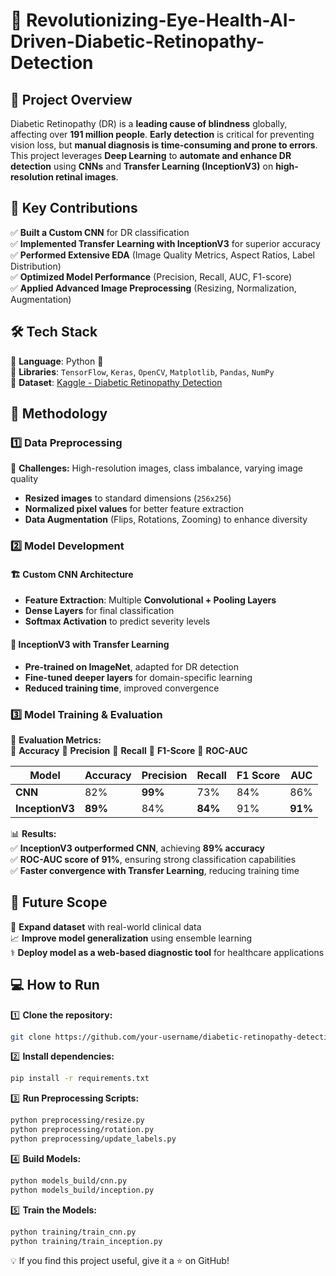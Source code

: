 # 🏥 Revolutionizing-Eye-Health-AI-Driven-Diabetic-Retinopathy-Detection

## 📌 Project Overview  
Diabetic Retinopathy (DR) is a **leading cause of blindness** globally, affecting over **191 million people**. **Early detection** is critical for preventing vision loss, but **manual diagnosis is time-consuming and prone to errors**. This project leverages **Deep Learning** to **automate and enhance DR detection** using **CNNs** and **Transfer Learning (InceptionV3)** on **high-resolution retinal images**.  

## 🎯 Key Contributions  
✅ **Built a Custom CNN** for DR classification  
✅ **Implemented Transfer Learning with InceptionV3** for superior accuracy  
✅ **Performed Extensive EDA** (Image Quality Metrics, Aspect Ratios, Label Distribution)  
✅ **Optimized Model Performance** (Precision, Recall, AUC, F1-score)  
✅ **Applied Advanced Image Preprocessing** (Resizing, Normalization, Augmentation)  

## 🛠 Tech Stack  
🔹 **Language**: Python 🐍  
🔹 **Libraries**: `TensorFlow`, `Keras`, `OpenCV`, `Matplotlib`, `Pandas`, `NumPy`  
🔹 **Dataset**: [Kaggle - Diabetic Retinopathy Detection](https://www.kaggle.com/c/diabetic-retinopathy-detection/data)  

## 🔬 Methodology  

### 1️⃣ Data Preprocessing  
📌 **Challenges:** High-resolution images, class imbalance, varying image quality  
- **Resized images** to standard dimensions (`256x256`)  
- **Normalized pixel values** for better feature extraction  
- **Data Augmentation** (Flips, Rotations, Zooming) to enhance diversity  

### 2️⃣ Model Development  
#### 🏗 **Custom CNN Architecture**  
- **Feature Extraction**: Multiple **Convolutional + Pooling Layers**  
- **Dense Layers** for final classification  
- **Softmax Activation** to predict severity levels  

#### 🔄 **InceptionV3 with Transfer Learning**  
- **Pre-trained on ImageNet**, adapted for DR detection  
- **Fine-tuned deeper layers** for domain-specific learning  
- **Reduced training time**, improved convergence  

### 3️⃣ Model Training & Evaluation  
📌 **Evaluation Metrics:**  
🔹 **Accuracy** 🔹 **Precision** 🔹 **Recall** 🔹 **F1-Score** 🔹 **ROC-AUC**  

| Model        | Accuracy | Precision | Recall | F1 Score | AUC  |
|-------------|----------|-----------|--------|----------|------|
| **CNN**       | 82%      | **99%**    | 73%    | 84%      | 86%  |
| **InceptionV3** | **89%**  | 84%       | **84%**  | 91%      | **91%**  |

📊 **Results:**  
✅ **InceptionV3 outperformed CNN**, achieving **89% accuracy**  
✅ **ROC-AUC score of 91%**, ensuring strong classification capabilities  
✅ **Faster convergence with Transfer Learning**, reducing training time  

## 📡 Future Scope  
🚀 **Expand dataset** with real-world clinical data  
📈 **Improve model generalization** using ensemble learning  
⚕ **Deploy model as a web-based diagnostic tool** for healthcare applications  

## 💻 How to Run  

1️⃣ **Clone the repository:**  
```bash
git clone https://github.com/your-username/diabetic-retinopathy-detection.git
```

2️⃣ **Install dependencies:**  
```bash
pip install -r requirements.txt
```
3️⃣ **Run Preprocessing Scripts:**
```bash
python preprocessing/resize.py
python preprocessing/rotation.py
python preprocessing/update_labels.py
```

4️⃣ **Build Models:**
```bash
python models_build/cnn.py
python models_build/inception.py
```

5️⃣ **Train the Models:**
```bash
python training/train_cnn.py
python training/train_inception.py
```



💡 If you find this project useful, give it a ⭐ on GitHub!

